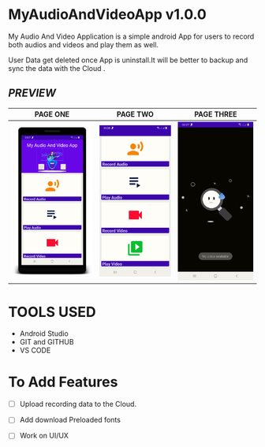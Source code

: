 # MyAudioAndVideoApp v1.0.0

 My Audio And Video Application is a simple android App for users to record both audios and videos and play them as well.
 
 User Data get deleted once App is uninstall.It will be better to backup and sync the data with the Cloud .




## ***PREVIEW***

| PAGE ONE | PAGE TWO |PAGE THREE|
|     ------------- | ------------- | ------------- |
| ![Main Page](screenshots/s0.png)| ![Main Page](screenshots/s4.png)|![Main Page](screenshots/s3.png)|


# TOOLS USED
- Android Studio
- GIT and GITHUB
- VS CODE


# To Add Features

- [ ]  Upload recording data to the Cloud.

- [ ]  Add download Preloaded fonts

- [ ]  Work on UI/UX



